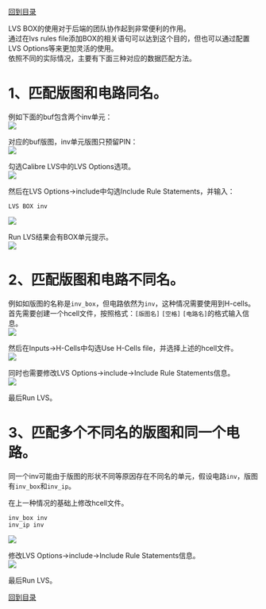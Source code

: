 [回到目录](./README.md)  

LVS BOX的使用对于后端的团队协作起到非常便利的作用。  
通过在lvs rules file添加BOX的相关语句可以达到这个目的，但也可以通过配置LVS Options等来更加灵活的使用。  
依照不同的实际情况，主要有下面三种对应的数据匹配方法。  

# 1、匹配版图和电路同名。  

例如下面的buf包含两个inv单元：  
 ![](https://upload-images.jianshu.io/upload_images/1319303-59aa644db13a5696.png?imageMogr2/auto-orient/strip%7CimageView2/2/w/1240)

对应的buf版图，inv单元版图只预留PIN：  
 ![](https://upload-images.jianshu.io/upload_images/1319303-3c5c5ced84b6be9c.png?imageMogr2/auto-orient/strip%7CimageView2/2/w/1240)

勾选Calibre LVS中的LVS Options选项。  
 ![](https://upload-images.jianshu.io/upload_images/1319303-0121322857b19a11.png?imageMogr2/auto-orient/strip%7CimageView2/2/w/1240)

然后在LVS Options→include中勾选Include Rule Statements，并输入：  

```
LVS BOX inv
```

 ![](https://upload-images.jianshu.io/upload_images/1319303-49955d7f9b33e9f0.png?imageMogr2/auto-orient/strip%7CimageView2/2/w/1240)

Run LVS结果会有BOX单元提示。  
 ![](https://upload-images.jianshu.io/upload_images/1319303-26d898a26e35aba2.png?imageMogr2/auto-orient/strip%7CimageView2/2/w/1240)


# 2、匹配版图和电路不同名。  

例如如版图的名称是```inv_box```，但电路依然为```inv```，这种情况需要使用到H-cells。  
首先需要创建一个hcell文件，按照格式：```[版图名]``` ```[空格]``` ```[电路名]```的格式输入信息。  
![](https://upload-images.jianshu.io/upload_images/1319303-84033e69285dea03.png?imageMogr2/auto-orient/strip%7CimageView2/2/w/1240)

然后在Inputs→H-Cells中勾选Use H-Cells file，并选择上述的hcell文件。  
![](https://upload-images.jianshu.io/upload_images/1319303-49f907b35872f220.png?imageMogr2/auto-orient/strip%7CimageView2/2/w/1240)

同时也需要修改LVS Options→include→Include Rule Statements信息。  
![](https://upload-images.jianshu.io/upload_images/1319303-c544f48ffbf2b12c.png?imageMogr2/auto-orient/strip%7CimageView2/2/w/1240)

最后Run LVS。  


# 3、匹配多个不同名的版图和同一个电路。  

同一个inv可能由于版图的形状不同等原因存在不同名的单元，假设电路```inv```，版图有```inv_box```和```inv_ip```。  

在上一种情况的基础上修改hcell文件。  

```
inv_box inv
inv_ip inv
```

![](https://upload-images.jianshu.io/upload_images/1319303-45f66fee4bb13a74.png?imageMogr2/auto-orient/strip%7CimageView2/2/w/1240)

修改LVS Options→include→Include Rule Statements信息。  
![](https://upload-images.jianshu.io/upload_images/1319303-86002f9d0566f078.png?imageMogr2/auto-orient/strip%7CimageView2/2/w/1240) 

最后Run LVS。  

[回到目录](./README.md)  
